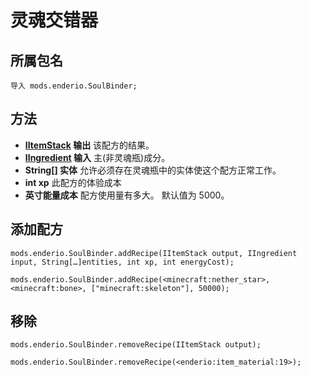 # 灵魂交错器

## 所属包名

`导入 mods.enderio.SoulBinder;`

## 方法

- **[IItemStack](/Vanilla/Items/IItemStack/) 输出** 该配方的结果。
- **[IIngredient](/Vanilla/Variable_Types/IIngredient/) 输入** 主(非灵魂瓶)成分。
- **String[] 实体** 允许必须存在灵魂瓶中的实体使这个配方正常工作。
- **int xp** 此配方的体验成本
- **英寸能量成本** 配方使用量有多大。 默认值为 5000。

## 添加配方

```zenscript
mods.enderio.SoulBinder.addRecipe(IItemStack output, IIngredient input, String[…]entities, int xp, int energyCost);

mods.enderio.SoulBinder.addRecipe(<minecraft:nether_star>, <minecraft:bone>, ["minecraft:skeleton"], 50000);
```

## 移除

```zenscript
mods.enderio.SoulBinder.removeRecipe(IItemStack output);

mods.enderio.SoulBinder.removeRecipe(<enderio:item_material:19>);
```